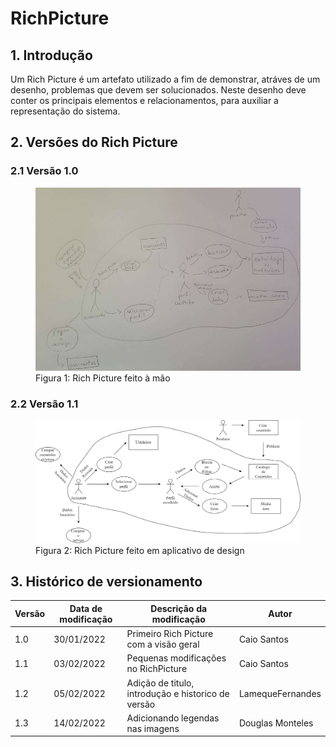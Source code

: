 # RichPicture

## 1. Introdução

Um Rich Picture é um artefato utilizado a fim de demonstrar, atráves de um desenho, problemas que devem ser solucionados. Neste desenho deve conter os principais elementos e relacionamentos, para auxiliar a representação do sistema.

## 2. Versões do Rich Picture

### 2.1 Versão 1.0

<figure>
  <img width="520" src="../../assets/img/RichPicture01.png" />
  <figcaption>Figura 1: Rich Picture feito à mão</figcaption>
</figure>

### 2.2 Versão 1.1

<figure>
  <img width="520" src="../../assets/img/RichPicture02.jpg" />
  <figcaption>Figura 2: Rich Picture feito em aplicativo de design</figcaption>
</figure>


## 3. Histórico de versionamento

|Versão|Data de modificação|Descrição da modificação|Autor|
|-|-|-|-|
|1.0|30/01/2022|Primeiro Rich Picture com a visão geral|Caio Santos|
|1.1|03/02/2022|Pequenas modificações no RichPicture|Caio Santos|
|1.2|05/02/2022|Adição de titulo, introdução e historico de versão|LamequeFernandes|
|1.3|14/02/2022|Adicionando legendas nas imagens|Douglas Monteles|

